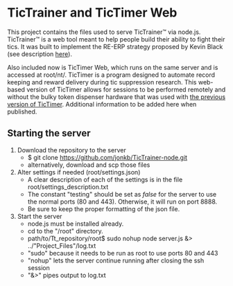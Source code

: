 # TicTrainer and TicTimer Web

This project contains the files used to serve TicTrainer™ via node.js. 
TicTrainer™ is a web tool meant to help people build their ability to fight their tics. 
It was built to implement the RE-ERP strategy proposed by Kevin Black (see description [here](http://dx.doi.org/10.12688/f1000research.13460.1)).

Also included now is TicTimer Web, which runs on the same server and is accessed at root/nt/. 
TicTimer is a program designed to automate record keeping and reward delivery during tic suppression research. 
This web-based version of TicTimer allows for sessions to be performed remotely and 
without the bulky token dispenser hardware that was used with [the previous version of TicTimer](https://github.com/jonkb/TicTimer). 
Additional information to be added here when published.

## Starting the server
1. Download the repository to the server
	- $ git clone https://github.com/jonkb/TicTrainer-node.git
	- alternatively, download and scp those files
2. Alter settings if needed (root/settings.json)
	- A clear description of each of the settings is in the file root/settings_description.txt
	- The constant "testing" should be set as *false* for the server to use the normal ports (80 and 443). 
		Otherwise, it will run on port 8888.
	- Be sure to keep the proper formatting of the json file.
3. Start the server
	- node.js must be installed already.
	- cd to the "/root" directory.
	- path/to/Tt_repository/root$ sudo nohup node server.js &> ../"Project_Files"/log.txt
	- "sudo" because it needs to be run as root to use ports 80 and 443
	- "nohup" lets the server continue running after closing the ssh session
	- "&>" pipes output to log.txt
